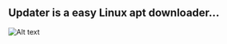 ## Updater is a easy Linux apt downloader...
![Alt text](https://github.com/melihcan1376/updater/blob/main/updater.png?raw=true "updater")
